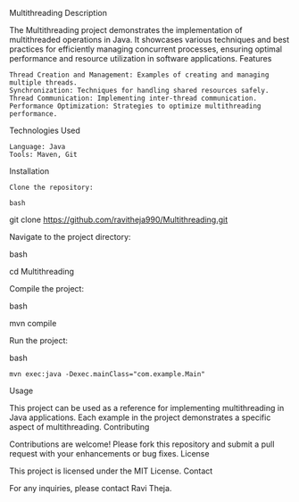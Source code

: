 Multithreading
Description

The Multithreading project demonstrates the implementation of multithreaded operations in Java. It showcases various techniques and best practices for efficiently managing concurrent processes, ensuring optimal performance and resource utilization in software applications.
Features

    Thread Creation and Management: Examples of creating and managing multiple threads.
    Synchronization: Techniques for handling shared resources safely.
    Thread Communication: Implementing inter-thread communication.
    Performance Optimization: Strategies to optimize multithreading performance.

Technologies Used

    Language: Java
    Tools: Maven, Git

Installation

    Clone the repository:

    bash

git clone https://github.com/ravitheja990/Multithreading.git

Navigate to the project directory:

bash

cd Multithreading

Compile the project:

bash

mvn compile

Run the project:

bash

    mvn exec:java -Dexec.mainClass="com.example.Main"

Usage

This project can be used as a reference for implementing multithreading in Java applications. Each example in the project demonstrates a specific aspect of multithreading.
Contributing

Contributions are welcome! Please fork this repository and submit a pull request with your enhancements or bug fixes.
License

This project is licensed under the MIT License.
Contact

For any inquiries, please contact Ravi Theja.
